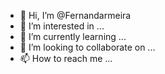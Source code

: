 - 👋 Hi, I’m @Fernandarmeira
- 👀 I’m interested in ...
- 🌱 I’m currently learning ...
- 💞️ I’m looking to collaborate on ...
- 📫 How to reach me ...

<!---
Fernandarmeira/Fernandarmeira is a ✨ special ✨ repository because its `README.md` (this file) appears on your GitHub profile.
You can click the Preview link to take a look at your changes.
--->
